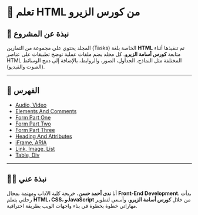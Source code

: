
# 📘 تعلم HTML من كورس الزيرو

## 🧩 نبذة عن المشروع

المجلد يحتوي على مجموعة من التمارين (Tasks) الخاصة بلغة **HTML** تم تنفيذها أثناء متابعة **كورس أسامة الزيرو**.
كل مجلد يضم ملفات عملية توضح تطبيقات على عناصر HTML المختلفة مثل النماذج، الجداول، الصور، والروابط، بالإضافة إلى دمج الوسائط (الصوت والفيديو).

---

## 📂 الفهرس

* [Audio, Video](./Audio,%20Video/readme.md)
* [Elements And Comments](./Elements%20And%20Comments/readme.md)
* [Form Part One](./Form%20Part%20One/readme.md)
* [Form Part Two](./Form%20Part%20Three/readme.md)
* [Form Part Three](./Form%20Part%20Two/readme.md)
* [Heading And Attributes](./Heading%20And%20Attributes/readme.md)
* [iFrame, ARIA](./iFrame,%20ARIA/readme.md)
* [Link, Image, List](./Link,%20Image,%20List/readme.md)
* [Table, Div](./Table,%20Div/readme.md)

---

## 👩‍💻 نبذة عني

أنا **ندى أحمد حسن**، خريجة كلية الآداب ومهتمة بمجال **Front-End Development**.
بدأت رحلتي بتعلم **HTML، CSS، وJavaScript** من خلال **كورس أسامة الزيرو**، وأسعى لتطوير مهاراتي خطوة بخطوة في بناء واجهات الويب بطريقة احترافية.
